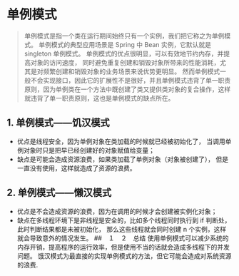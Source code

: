 # 单例模式
> 单例模式是指一个类在运行期间始终只有一个实例，我们把它称之为单例模式。
> 单例模式的典型应用场景是 Spring 中 Bean 实例，它默认就是 singleton 单例模式。
> 单例模式的优点很明显，可以有效地节约内存，并提高对象的访问速度，
> 同时避免重复创建和销毁对象所带来的性能消耗，尤其是对频繁创建和销毁对象的业务场景来说优势更明显。
> 然而单例模式一般不会实现接口，因此它的扩展性不是很好，并且单例模式违背了单一职责原则，因为单例类在一个方法中既创建了类又提供类对象的复合操作，这样就违背了单一职责原则，这也是单例模式的缺点所在。
## 1. 单例模式——饥汉模式
+ 优点是线程安全，因为单例对象在类加载的时候就已经被初始化了，
当调用单例对象时只是把早已经创建好的对象赋值给变量；
+ 缺点是可能会造成资源浪费，如果类加载了单例对象（对象被创建了），
但是一直没有使用，这样就造成了资源的浪费。
## 2. 单例模式——懒汉模式
+ 优点是不会造成资源的浪费，因为在调用的时候才会创建被实例化对象；
+ 缺点在多线程环境下是非线程是安全的，比如多个线程同时执行到 if 判断处，此时判断结果都是未被初始化，
那么这些线程就会同时创建 n 个实例，这样就会导致意外的情况发生。
##　１　２　总结
使用单例模式可以减少系统的内存开销，提高程序的运行效率，但是使用不当的话就会造成多线程下的并发问题。
饿汉模式为最直接的实现单例模式的方法，但它可能会造成对系统资源的浪费.
